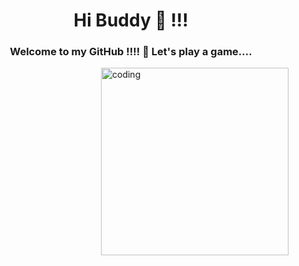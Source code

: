 <h1 align="center">Hi Buddy  👋  !!! </h1>
<h3 align="center">Welcome to my GitHub !!!! 🎀 Let's play a game.... </h3>
<img align="right" alt="coding" width="300" src="https://kiquo.com/kiquo/up/0/345/i9ac73e8e/films-emojis-quiz.webp">


